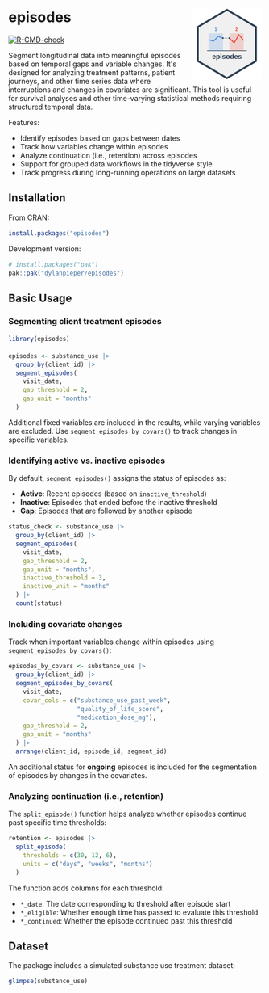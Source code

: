 # episodes <img src="man/figures/episodes-hex.svg" align="right" width="140"/>

[![R-CMD-check](https://github.com/dylanpieper/episodes/actions/workflows/R-CMD-check.yaml/badge.svg)](https://github.com/dylanpieper/episodes/actions/workflows/R-CMD-check.yaml)

Segment longitudinal data into meaningful episodes based on temporal gaps and variable changes. It's designed for analyzing treatment patterns, patient journeys, and other time series data where interruptions and changes in covariates are significant. This tool is useful for survival analyses and other time-varying statistical methods requiring structured temporal data.

Features:

-   Identify episodes based on gaps between dates
-   Track how variables change within episodes
-   Analyze continuation (i.e., retention) across episodes
-   Support for grouped data workflows in the tidyverse style
-   Track progress during long-running operations on large datasets

## Installation

From CRAN:

``` r
install.packages("episodes")
```

Development version:

``` r
# install.packages("pak")
pak::pak("dylanpieper/episodes")
```

## Basic Usage

### Segmenting client treatment episodes

``` r
library(episodes)

episodes <- substance_use |>
  group_by(client_id) |>
  segment_episodes(
    visit_date,
    gap_threshold = 2,
    gap_unit = "months"
  )
```

Additional fixed variables are included in the results, while varying variables are excluded. Use `segment_episodes_by_covars()` to track changes in specific variables.

### Identifying active vs. inactive episodes

By default, `segment_episodes()` assigns the status of episodes as:

-   **Active**: Recent episodes (based on `inactive_threshold`)
-   **Inactive**: Episodes that ended before the inactive threshold
-   **Gap**: Episodes that are followed by another episode

``` r
status_check <- substance_use |>
  group_by(client_id) |>
  segment_episodes(
    visit_date, 
    gap_threshold = 2, 
    gap_unit = "months",
    inactive_threshold = 3,
    inactive_unit = "months"
  ) |>
  count(status)
```

### Including covariate changes

Track when important variables change within episodes using `segment_episodes_by_covars()`:

``` r
episodes_by_covars <- substance_use |>
  group_by(client_id) |>
  segment_episodes_by_covars(
    visit_date,
    covar_cols = c("substance_use_past_week", 
                   "quality_of_life_score", 
                   "medication_dose_mg"),
    gap_threshold = 2,
    gap_unit = "months"
  ) |>
  arrange(client_id, episode_id, segment_id)
```

An additional status for **ongoing** episodes is included for the segmentation of episodes by changes in the covariates.

### Analyzing continuation (i.e., retention)

The `split_episode()` function helps analyze whether episodes continue past specific time thresholds:

``` r
retention <- episodes |>
  split_episode(
    thresholds = c(30, 12, 6), 
    units = c("days", "weeks", "months")
  )
```

The function adds columns for each threshold:

-   `*_date`: The date corresponding to threshold after episode start
-   `*_eligible`: Whether enough time has passed to evaluate this threshold
-   `*_continued`: Whether the episode continued past this threshold

## Dataset

The package includes a simulated substance use treatment dataset:

``` r
glimpse(substance_use)
```
